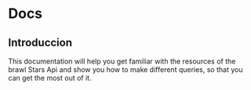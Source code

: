 # Docs

## Introduccion

This documentation will help you get familiar with the resources of the brawl Stars Api and show you how to make different queries, so that you can get the most out of it.
